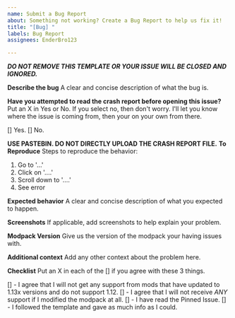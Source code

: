 ```yaml
---
name: Submit a Bug Report
about: Something not working? Create a Bug Report to help us fix it!
title: "[Bug] "
labels: Bug Report
assignees: EnderBro123

---
```


***DO NOT REMOVE THIS TEMPLATE OR YOUR ISSUE WILL BE CLOSED AND IGNORED.***

**Describe the bug**
A clear and concise description of what the bug is.

**Have you attempted to read the crash report before opening this issue?**
Put an X in Yes or No. If you select no, then don't worry. I'll let you know
where the issue is coming from, then your on your own from there.

[] Yes.
[] No.

**USE PASTEBIN. DO NOT DIRECTLY UPLOAD THE CRASH REPORT FILE.**
**To Reproduce**
Steps to reproduce the behavior:
1. Go to '...'
2. Click on '....'
3. Scroll down to '....'
4. See error

**Expected behavior**
A clear and concise description of what you expected to happen.

**Screenshots**
If applicable, add screenshots to help explain your problem.

**Modpack Version**
Give us the version of the modpack your having issues with.

**Additional context**
Add any other context about the problem here.

**Checklist**
Put an X in each of the [] if you agree with these 3 things.

[] - I agree that I will not get any support from mods that have updated to 1.13x versions and do not support 1.12.
[] - I agree that I will not receive *ANY* support if I modified the modpack at all.
[] - I have read the Pinned Issue.
[] - I followed the template and gave as much info as I could.
